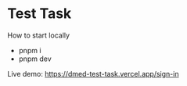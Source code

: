 # Test Task

How to start locally

- pnpm i
- pnpm dev

Live demo: https://dmed-test-task.vercel.app/sign-in
